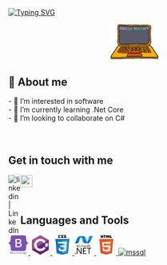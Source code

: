 [![Typing SVG](https://readme-typing-svg.demolab.com?font=Secular+One&weight=500&size=40&duration=2000&pause=300&color=000000&center=true&vCenter=true&width=1000&height=200&lines=Hi+%F0%9F%91%8B%2C+I'm+K%C3%BCbra+G%C3%BCne%C5%9F)](https://git.io/typing-svg)


<div id="header" align="center">
<img src="https://github.com/kubragunesy/kubragunesy/blob/main/giphy%20(1).gif" width="100"/>
</div>

<h2> 🤔 About me </h2>
<div>
- 👀 I’m interested in software <br>
- 🌱 I’m currently learning .Net Core <br>
- 💞️ I’m looking to collaborate on C# <br>
<br> <br>

  <h2> Get in touch with me </h2>

[<img align="left" alt="linkedin | LinkedIn" width="24px" src="https://raw.githubusercontent.com/peterthehan/peterthehan/master/assets/linkedin.svg" />][linkedin]
[<img align="left" height="24" width="24" src="https://cdn.jsdelivr.net/npm/simple-icons@v4/icons/gmail.svg" />][gmail]

<br />

[linkedin]: https://www.linkedin.com/in/kubragunes760/
[gmail]: mailto:kubragunes76@gmail.com
<br />
  


<h2>Languages and Tools</h2>
<p align="left"> <a href="https://getbootstrap.com" target="_blank" rel="noreferrer"> <img src="https://raw.githubusercontent.com/devicons/devicon/master/icons/bootstrap/bootstrap-plain-wordmark.svg" alt="bootstrap" width="40" height="40"/> </a> <a href="https://www.w3schools.com/cs/" target="_blank" rel="noreferrer"> <img src="https://raw.githubusercontent.com/devicons/devicon/master/icons/csharp/csharp-original.svg" alt="csharp" width="40" height="40"/> </a> <a href="https://www.w3schools.com/css/" target="_blank" rel="noreferrer"> <img src="https://raw.githubusercontent.com/devicons/devicon/master/icons/css3/css3-original-wordmark.svg" alt="css3" width="40" height="40"/> </a> <a href="https://dotnet.microsoft.com/" target="_blank" rel="noreferrer"> <img src="https://raw.githubusercontent.com/devicons/devicon/master/icons/dot-net/dot-net-original-wordmark.svg" alt="dotnet" width="40" height="40"/> </a> <a href="https://www.w3.org/html/" target="_blank" rel="noreferrer"> <img src="https://raw.githubusercontent.com/devicons/devicon/master/icons/html5/html5-original-wordmark.svg" alt="html5" width="40" height="40"/> </a> <a href="https://www.microsoft.com/en-us/sql-server" target="_blank" rel="noreferrer"> <img src="https://www.svgrepo.com/show/303229/microsoft-sql-server-logo.svg" alt="mssql" width="40" height="40"/> </a> </p> <br>



